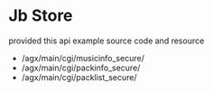 # Jb Store

provided this api example source code and resource

 - /agx/main/cgi/musicinfo_secure/
 - /agx/main/cgi/packinfo_secure/
 - /agx/main/cgi/packlist_secure/
